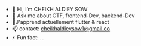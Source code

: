 - 👋 Hi, I’m CHEIKH ALDIEY SOW
- 💬 Ask me about CTF, frontend-Dev, backend-Dev
- 🌱J'apprend actuellement flutter & react
- 📫 contact: cheikhaldieysow1@gmail.co
- ⚡ Fun fact: ...

<!---
ALDIEY/ALDIEY is a ✨ special ✨ repository because its `README.md` (this file) appears on your GitHub profile.
You can click the Preview link to take a look at your changes.
--->
